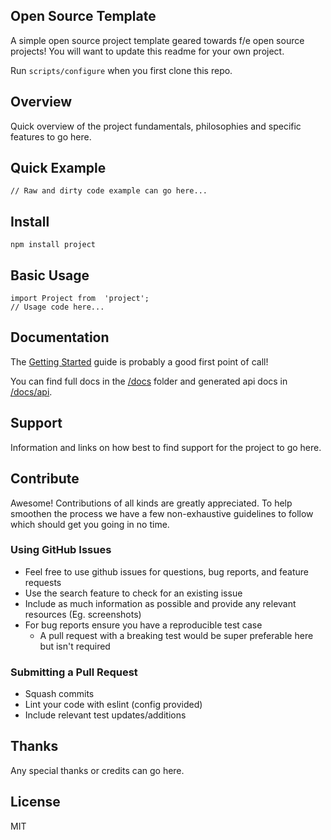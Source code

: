 Open Source Template
--------------------
A simple open source project template geared towards f/e open source projects! You will want to update this readme for your own project.

Run `scripts/configure` when you first clone this repo.

Overview
--------
Quick overview of the project fundamentals, philosophies and specific features to go here.

Quick Example
-------------
```
// Raw and dirty code example can go here...
```

Install
-------
```
npm install project
```

Basic Usage
-----------
```
import Project from  'project';
// Usage code here...
```

Documentation
-------------
The [Getting Started](docs/getting-started.md) guide is probably a good first point of call!
  
You can find full docs in the [/docs](docs) folder and generated api docs in [/docs/api](docs/api).

Support
-------
Information and links on how best to find support for the project to go here.

Contribute
----------
Awesome! Contributions of all kinds are greatly appreciated. To help smoothen the process we have a few non-exhaustive guidelines to follow which should get you going in no time.

### Using GitHub Issues
- Feel free to use github issues for questions, bug reports, and feature requests
- Use the search feature to check for an existing issue
- Include as much information as possible and provide any relevant resources (Eg. screenshots)
- For bug reports ensure you have a reproducible test case
  - A pull request with a breaking test would be super preferable here but isn't required

### Submitting a Pull Request
- Squash commits
- Lint your code with eslint (config provided)
- Include relevant test updates/additions

Thanks
------
Any special thanks or credits can go here.

License
-------
MIT